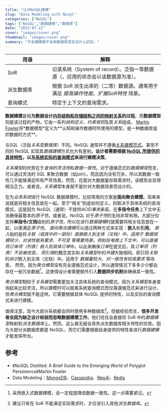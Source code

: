 ```yaml
---
title: "认识NoSQL建模"
slug: "Data Modeling with Nosql"
categories: ["NoSQL"]
tags: ["NoSQL","数据建模","数据库"]
date: "2023-07-22"
cover: "images/cover.png"
thumbnail: "images/cover.png"
summary: "不会建模跟不会用数据库其实没什么区别。"
---
```


| 用语 <div style="width:8em"> | 解释 |
| ----------- | ----------- |
| SoR | 记录系统（System of record）。泛指一等数据源（，应用的状态会以该数据源为准）。 |
| 派生数据库 | 根据 SoR 派生出来的（二等）数据源。通常用于满足 *提高操作性能*、*扩展SoR特性* 场景。|
| 查询模式 | 特定于上下文的查询需求。 |


**数据建模**是指**为数据设计<u>内存结构和存储结构之间的映射关系</u>的过程**。而**数据模型**则是该过程的产物，它由一系列*结构定义*、*约束规则*及其*关系*组成。
[Martin Fowler](https://en.wikipedia.org/wiki/Martin_Fowler_(software_engineer))将*数据模型*定义为**认知和操作数据时所使用的模型，是一种数据库组织数据的方式**。

与SQL（泛指*关系型数据库*）不同。NoSQL 通常并不遵循[关系建模范式](https://en.wikipedia.org/wiki/Database_normalization)。甚至不同的 NoSQL 实现其*数据建模*方式也大有差别。**设计者需要根据 <u>NoSQL 所提供的具体特性</u>，以及<u>系统实际的查询模式</u>来进行建模决策**。

*关系模型*的优势在于*查询的灵活性*和*数据一致性*。对于遵循范式的*数据模型*而言，可以通过灵活的 SQL 来聚合数据（如*join*）。而且因为没有冗余，所以其数据一致性几乎能够满足所有严苛场景。然而，在面对大数据量存取需求时，该模型会显得相当乏力。或者说，*关系模型*本身就不是针对大数据场景而设计的。

在为*业务系统*进行 NoSQL 数据建模时，比较常用的方案是**面向聚合建模**。简单来说就是将相关信息放在一起。至于“相关”到底如何定义，则取决于具体系统的查询模式。这是因为 NoSQL（通常）不提供*ACID事务*承诺，在**多指令任务**上下文中无法确保最基本的*原子性*。或者说，NoSQL 对于*原子性*的支持非常有限。大部分仅支持**单指令/文档**级别的*原子性*，所以在进行*数据建模*时就需要将相关信息放在一起，以便满足*原子性*。
*面向聚合建模*可以透过两种方式来实现：**嵌入**和**引用**。
*嵌入*指的是将*关联（或其中的一部份）*直接嵌入到主体（文档）中。适用于 *数据规模较少*、*对读性能有要求*、*不可变* 等需要场景。例如在电商上下文中，可以直接将*订单项（列表）*嵌入到具体*订单*中。以此来确保*订单*在提交后，其*订单项（列表）*不会被改变。
而*引用*的概念其实和*关系模型*中的*外键*大致相同。即只将*关联*的*标识*嵌入到主体（文档）中。适用于 *数据量较大*、*对一致性有较高要求* 等场景。
然而，因为*聚合模型*没有完全遵循范式设计，所以通常情况下多多少少都会存在一些冗余数据[^1]。这使得设计者需要额外引入**数据同步机制**来确保其一致性。

*聚合模型*相较于*关系模型*需要更加关注具体系统的查询模式。因为*关系模型*本身查询起来比较灵活，所以建模时可以脱离系统查询模式而仅需遵循范式来进行设计。但*聚合模型*就不能这样。它需要根据具体 NoSQL 提供的特性，以及实际的查询模式来进行建模。

值得注意，现今大部分系统都会同时使用多种数据库[^2]。但据经验而言，**很多开发者会因为缺乏设计经验而忽略数据建模工作**。他们往往会直接将 SoR 中的*数据模型*映射到*派生数据库*上。然而，这么做无疑会丧失派生数据库相关特性的优势。因为大部分派数据库都是 NoSQL，而它们需要根据自身提供的特性来进行*数据建模*才能发挥所长。


[^1]: 采用嵌入式数据建模，会一定程度降低数据一致性。这一点需要紧记。
[^2]: 建议只有在 SoR 不能满足实际需求时，才应该引入其他*派生数据库*。

## 参考
- 《NoSQL Distilled: A Brief Guide to the Emerging World of Polyglot Persistence》Martin Fowler
- Data Modeling：[MongoDB](https://www.mongodb.com/zh-cn/docs/manual/data-modeling/)、[Cassandra](https://cassandra.apache.org/doc/latest/cassandra/developing/data-modeling/index.html)、[Neo4j](https://neo4j.com/docs/getting-started/data-modeling/)、[Redis](/files/8-Data-Modeling-Patterns-in-Redis.pdf)
